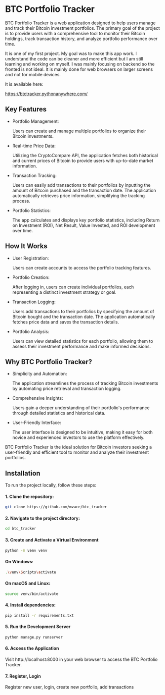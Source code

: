 
# BTC Portfolio Tracker

BTC Portfolio Tracker is a web application designed to help users manage and track their Bitcoin investment portfolios. The primary goal of the project is to provide users with a comprehensive tool to monitor their Bitcoin holdings, track transaction history, and analyze portfolio performance over time.

It is one of my first project. My goal was to make this app work. I understand the code can be cleaner and more efficient but I am still learning and working on myself. I was mainly focusing on backend so the fronted is not ideal. It is mainly done for web browsers on larger screens and not for mobile devices.

It is available here:

https://btctracker.pythonanywhere.com/



## Key Features
- Portfolio Management:

  Users can create and manage multiple portfolios to organize their Bitcoin investments.
- Real-time Price Data:

  Utilizing the CryptoCompare API, the application fetches both historical and current prices of Bitcoin to provide users with up-to-date market information.
- Transaction Tracking:

  Users can easily add transactions to their portfolios by inputting the amount of Bitcoin purchased and the transaction date. The application automatically retrieves price information, simplifying the tracking process.
- Portfolio Statistics:

  The app calculates and displays key portfolio statistics, including Return on Investment (ROI), Net Result, Value Invested, and ROI development over time.

## How It Works
- User Registration:

  Users can create accounts to access the portfolio tracking features.
- Portfolio Creation:

  After logging in, users can create individual portfolios, each representing a distinct investment strategy or goal.
- Transaction Logging:

  Users add transactions to their portfolios by specifying the amount of Bitcoin bought and the transaction date. The application automatically fetches price data and saves the transaction details.
- Portfolio Analysis:

  Users can view detailed statistics for each portfolio, allowing them to assess their investment performance and make informed decisions.
## Why BTC Portfolio Tracker?
- Simplicity and Automation:

  The application streamlines the process of tracking Bitcoin investments by automating price retrieval and transaction logging.
- Comprehensive Insights:

  Users gain a deeper understanding of their portfolio's performance through detailed statistics and historical data.
- User-Friendly Interface:

  The user interface is designed to be intuitive, making it easy for both novice and experienced investors to use the platform effectively.

BTC Portfolio Tracker is the ideal solution for Bitcoin investors seeking a user-friendly and efficient tool to monitor and analyze their investment portfolios.
## Installation

To run the project locally, follow these steps:

#### 1. Clone the repository:


```bash
git clone https://github.com/mvace/btc_tracker
```

#### 2. Navigate to the project directory:

```bash
cd btc_tracker
```

#### 3. Create and Activate a Virtual Environment

```bash
python -m venv venv
```
#### On Windows:
```bash
.\venv\Scripts\activate
```

#### On macOS and Linux:
```bash
source venv/bin/activate
```

#### 4. Install dependencies:

```bash
pip install -r requirements.txt
```

#### 5. Run the Development Server

```bash
python manage.py runserver
```

#### 6. Access the Application
Visit http://localhost:8000 in your web browser to access the BTC Portfolio Tracker.


#### 7. Register, Login
Register new user, login, create new portfolio, add transactions
